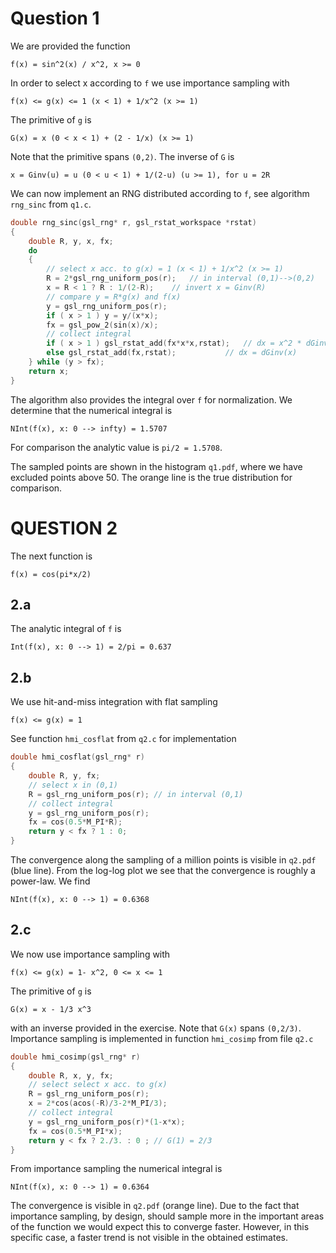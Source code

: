 # Question 1
We are provided the function
```
f(x) = sin^2(x) / x^2, x >= 0
```
In order to select x according to `f` we use importance sampling with
```
f(x) <= g(x) <= 1 (x < 1) + 1/x^2 (x >= 1)
```
The primitive of `g` is
```
G(x) = x (0 < x < 1) + (2 - 1/x) (x >= 1)
```
Note that the primitive spans `(0,2)`. The inverse of `G` is
```
x = Ginv(u) = u (0 < u < 1) + 1/(2-u) (u >= 1), for u = 2R
```
We can now implement an RNG distributed according to `f`, see algorithm `rng_sinc` from `q1.c`.
```C
double rng_sinc(gsl_rng* r, gsl_rstat_workspace *rstat)
{
	double R, y, x, fx;
	do
	{
		// select x acc. to g(x) = 1 (x < 1) + 1/x^2 (x >= 1)
		R = 2*gsl_rng_uniform_pos(r);	// in interval (0,1)-->(0,2)
		x = R < 1 ? R : 1/(2-R);	// invert x = Ginv(R)
		// compare y = R*g(x) and f(x)
		y = gsl_rng_uniform_pos(r);
		if ( x > 1 ) y = y/(x*x);
		fx = gsl_pow_2(sin(x)/x);
		// collect integral
		if ( x > 1 ) gsl_rstat_add(fx*x*x,rstat);	// dx = x^2 * dGinv(x)
		else gsl_rstat_add(fx,rstat);			// dx = dGinv(x)
	} while (y > fx);
	return x;
}
```
The algorithm also provides the integral over `f` for normalization.
We determine that the numerical integral is
```
NInt(f(x), x: 0 --> infty) = 1.5707
```
For comparison the analytic value is `pi/2 = 1.5708`.

The sampled points are shown in the histogram `q1.pdf`,
where we have excluded points above 50.
The orange line is the true distribution for comparison.

# QUESTION 2
The next function is
```
f(x) = cos(pi*x/2)
```
## 2.a
The analytic integral of `f` is
```
Int(f(x), x: 0 --> 1) = 2/pi = 0.637
```
## 2.b
We use hit-and-miss integration with flat sampling
```
f(x) <= g(x) = 1
```
See function `hmi_cosflat` from `q2.c` for implementation
```C
double hmi_cosflat(gsl_rng* r)
{
	double R, y, fx;
	// select x in (0,1)
	R = gsl_rng_uniform_pos(r);	// in interval (0,1)
	// collect integral
	y = gsl_rng_uniform_pos(r);
	fx = cos(0.5*M_PI*R);
	return y < fx ? 1 : 0;
}
```

The convergence along the
sampling of a million points is visible in `q2.pdf` (blue line).
From the log-log plot we see that the convergence is roughly a power-law.
We find
```
NInt(f(x), x: 0 --> 1) = 0.6368
```

## 2.c
We now use importance sampling with
```
f(x) <= g(x) = 1- x^2, 0 <= x <= 1
```
The primitive of `g` is
```
G(x) = x - 1/3 x^3
```
with an inverse provided in the exercise. Note that `G(x)` spans `(0,2/3)`.
Importance sampling is implemented in function `hmi_cosimp` from file `q2.c`
```C
double hmi_cosimp(gsl_rng* r)
{
	double R, x, y, fx;
	// select select x acc. to g(x)
	R = gsl_rng_uniform_pos(r);
	x = 2*cos(acos(-R)/3-2*M_PI/3);
	// collect integral
	y = gsl_rng_uniform_pos(r)*(1-x*x);
	fx = cos(0.5*M_PI*x);
	return y < fx ? 2./3. : 0 ; // G(1) = 2/3
}
```
From importance sampling the numerical integral is
```
NInt(f(x), x: 0 --> 1) = 0.6364
```
The convergence is visible in `q2.pdf` (orange line).
Due to the fact that importance sampling, by design, should sample more
in the important areas of the function we would expect this to converge faster.
However, in this specific case, a faster trend is not visible in the obtained
estimates.
